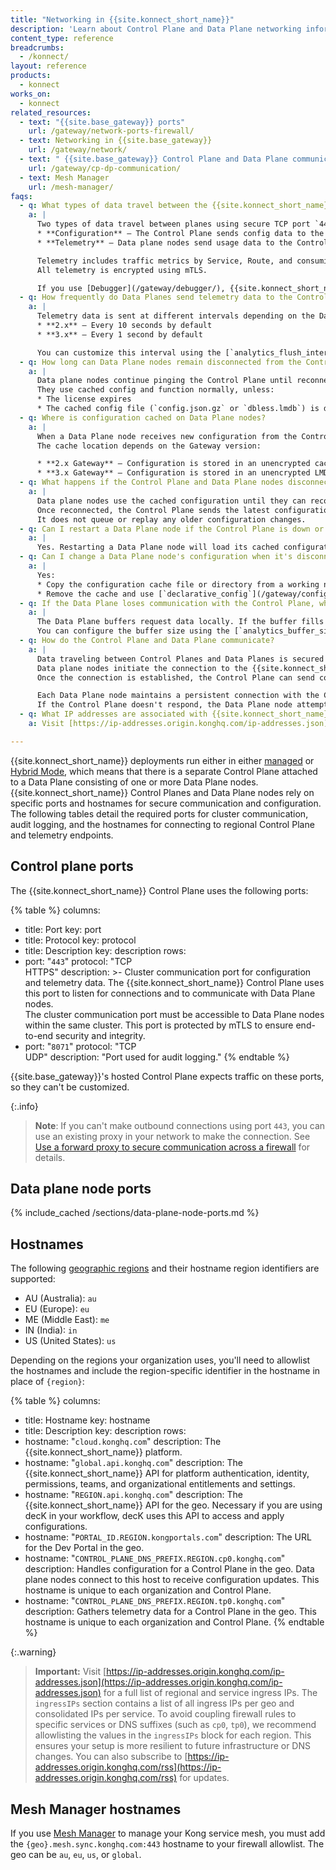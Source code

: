 ```yaml
---
title: "Networking in {{site.konnect_short_name}}"
description: 'Learn about Control Plane and Data Plane networking information like ports, hostnames, and communication in {{site.konnect_short_name}}.'
content_type: reference
breadcrumbs:
  - /konnect/
layout: reference
products:
  - konnect
works_on:
  - konnect
related_resources:
  - text: "{{site.base_gateway}} ports"
    url: /gateway/network-ports-firewall/
  - text: Networking in {{site.base_gateway}}
    url: /gateway/network/
  - text: " {{site.base_gateway}} Control Plane and Data Plane communication"
    url: /gateway/cp-dp-communication/
  - text: Mesh Manager
    url: /mesh-manager/
faqs:
  - q: What types of data travel between the {{site.konnect_short_name}} Control Plane and the Data Plane nodes, and how?
    a: |
      Two types of data travel between planes using secure TCP port `443`:
      * **Configuration** – The Control Plane sends config data to the Data Plane nodes.
      * **Telemetry** – Data plane nodes send usage data to the Control Plane for Analytics and billing.

      Telemetry includes traffic metrics by Service, Route, and consuming application. It does not include any customer data. 
      All telemetry is encrypted using mTLS.

      If you use [Debugger](/gateway/debugger/), {{site.konnect_short_name}} will collect request and response data. {{site.konnect_short_name}} only collects this data if you've opted in to Debugger, it doesn't collect this data by default.
  - q: How frequently do Data Planes send telemetry data to the Control Plane?
    a: |
      Telemetry data is sent at different intervals depending on the Data Plane version:
      * **2.x** – Every 10 seconds by default
      * **3.x** – Every 1 second by default

      You can customize this interval using the [`analytics_flush_interval`](/gateway/configuration/#analytics-flush-interval) setting.
  - q: How long can Data Plane nodes remain disconnected from the Control Plane?
    a: |
      Data plane nodes continue pinging the Control Plane until reconnected or stopped. 
      They use cached config and function normally, unless:
      * The license expires
      * The cached config file (`config.json.gz` or `dbless.lmdb`) is deleted
  - q: Where is configuration cached on Data Plane nodes?
    a: |
      When a Data Plane node receives new configuration from the Control Plane, it immediately loads it into memory and also caches it to disk. 
      The cache location depends on the Gateway version:

      * **2.x Gateway** – Configuration is stored in an unencrypted cache file, `config.json.gz`, located in the {{site.base_gateway}} prefix path.
      * **3.x Gateway** – Configuration is stored in an unencrypted LMDB database directory, `dbless.lmdb`, also in the {{site.base_gateway}} prefix path.
  - q: What happens if the Control Plane and Data Plane nodes disconnect?
    a: |
      Data plane nodes use the cached configuration until they can reconnect. 
      Once reconnected, the Control Plane sends the latest configuration. 
      It does not queue or replay any older configuration changes.
  - q: Can I restart a Data Plane node if the Control Plane is down or disconnected?
    a: |
      Yes. Restarting a Data Plane node will load its cached configuration and resume normal function.
  - q: Can I change a Data Plane node's configuration when it's disconnected from the Control Plane?
    a: |
      Yes:
      * Copy the configuration cache file or directory from a working node
      * Remove the cache and use [`declarative_config`](/gateway/configuration/#declarative-config)
  - q: If the Data Plane loses communication with the Control Plane, what happens to telemetry data?
    a: |
      The Data Plane buffers request data locally. If the buffer fills up (default: 100000 requests), older data is dropped.
      You can configure the buffer size using the [`analytics_buffer_size_limit`](/gateway/configuration/#analytics-buffer-size-limit) setting.
  - q: How do the Control Plane and Data Plane communicate?
    a: |
      Data traveling between Control Planes and Data Planes is secured through a mutual TLS handshake. 
      Data plane nodes initiate the connection to the {{site.konnect_short_name}} Control Plane. 
      Once the connection is established, the Control Plane can send configuration data to the connected Data Plane nodes.

      Each Data Plane node maintains a persistent connection with the Control Plane and sends a heartbeat every 30 seconds. 
      If the Control Plane doesn't respond, the Data Plane node attempts to reconnect after a 5–10 second delay.
  - q: What IP addresses are associated with {{site.konnect_short_name}} regional hostnames?
    a: Visit [https://ip-addresses.origin.konghq.com/ip-addresses.json](https://ip-addresses.origin.konghq.com/ip-addresses.json) for the list of IPs associated to regional hostnames. You can also subscribe to [https://ip-addresses.origin.konghq.com/rss](https://ip-addresses.origin.konghq.com/rss) for updates.

---
```


{{site.konnect_short_name}} deployments run either in either [managed](/dedicated-cloud-gateways/) or [Hybrid Mode](/gateway/hybrid-mode), which means that there is a separate Control Plane attached to a Data Plane consisting of one or more Data Plane nodes. {{site.konnect_short_name}} Control Planes and Data Plane nodes rely on specific ports and hostnames for secure communication and configuration.
The following tables detail the required ports for cluster communication, audit logging, and the hostnames for connecting to regional Control Plane and telemetry endpoints.

## Control plane ports

The {{site.konnect_short_name}} Control Plane uses the following ports:

{% table %}
columns:
  - title: Port
    key: port
  - title: Protocol
    key: protocol
  - title: Description
    key: description
rows:
  - port: "`443`"
    protocol: "TCP<br>HTTPS"
    description: >-
      Cluster communication port for configuration and telemetry data. The {{site.konnect_short_name}} Control Plane uses this port to listen for connections and to communicate with Data Plane nodes.<br>
      The cluster communication port must be accessible to Data Plane nodes within the same cluster. This port is protected by mTLS to ensure end-to-end security and integrity.
  - port: "`8071`"
    protocol: "TCP<br>UDP"
    description: "Port used for audit logging."
{% endtable %}


{{site.base_gateway}}'s hosted Control Plane expects traffic on these ports, so they can't be customized. 

{:.info}
> **Note**: If you can't make outbound connections using port `443`, you can use an existing proxy in your network to make the connection. See [Use a forward proxy to secure communication across a firewall](/gateway/cp-dp-communication/#use-a-forward-proxy-to-secure-communication-across-a-firewall) for details. 

## Data plane node ports


{% include_cached /sections/data-plane-node-ports.md %}


## Hostnames


The following [geographic regions](/konnect-platform/geos/) and their hostname region identifiers are supported:
* AU (Australia): `au`
* EU (Europe): `eu`
* ME (Middle East): `me`
* IN (India): `in`
* US (United States): `us`

Depending on the regions your organization uses, you'll need to allowlist the hostnames and include the region-specific identifier in the hostname in place of `{region}`:

<!--vale off-->
{% table %}
columns:
  - title: Hostname
    key: hostname
  - title: Description
    key: description
rows:
  - hostname: "`cloud.konghq.com`"
    description: The {{site.konnect_short_name}} platform.
  - hostname: "`global.api.konghq.com`"
    description: The {{site.konnect_short_name}} API for platform authentication, identity, permissions, teams, and organizational entitlements and settings.
  - hostname: "`REGION.api.konghq.com`"
    description: The {{site.konnect_short_name}} API for the geo. Necessary if you are using decK in your workflow, decK uses this API to access and apply configurations.
  - hostname: "`PORTAL_ID.REGION.kongportals.com`"
    description: The URL for the Dev Portal in the geo.
  - hostname: "`CONTROL_PLANE_DNS_PREFIX.REGION.cp0.konghq.com`"
    description: Handles configuration for a Control Plane in the geo. Data plane nodes connect to this host to receive configuration updates. This hostname is unique to each organization and Control Plane.
  - hostname: "`CONTROL_PLANE_DNS_PREFIX.REGION.tp0.konghq.com`"
    description: Gathers telemetry data for a Control Plane in the geo. This hostname is unique to each organization and Control Plane.
{% endtable %}
<!--vale on-->

{:.warning}
> **Important:** Visit [https://ip-addresses.origin.konghq.com/ip-addresses.json](https://ip-addresses.origin.konghq.com/ip-addresses.json) for a full list of regional and service ingress IPs. The `ingressIPs` section contains a list of all ingress IPs per geo and consolidated IPs per service. To avoid coupling firewall rules to specific services or DNS suffixes (such as `cp0`, `tp0`), we recommend allowlisting the values in the `ingressIPs` block for each region. This ensures your setup is more resilient to future infrastructure or DNS changes. You can also subscribe to [https://ip-addresses.origin.konghq.com/rss](https://ip-addresses.origin.konghq.com/rss) for updates.

## Mesh Manager hostnames

If you use [Mesh Manager](/mesh-manager/) to manage your Kong service mesh, you must add the `{geo}.mesh.sync.konghq.com:443` hostname to your firewall allowlist. The geo can be `au`, `eu`, `us`, or `global`.